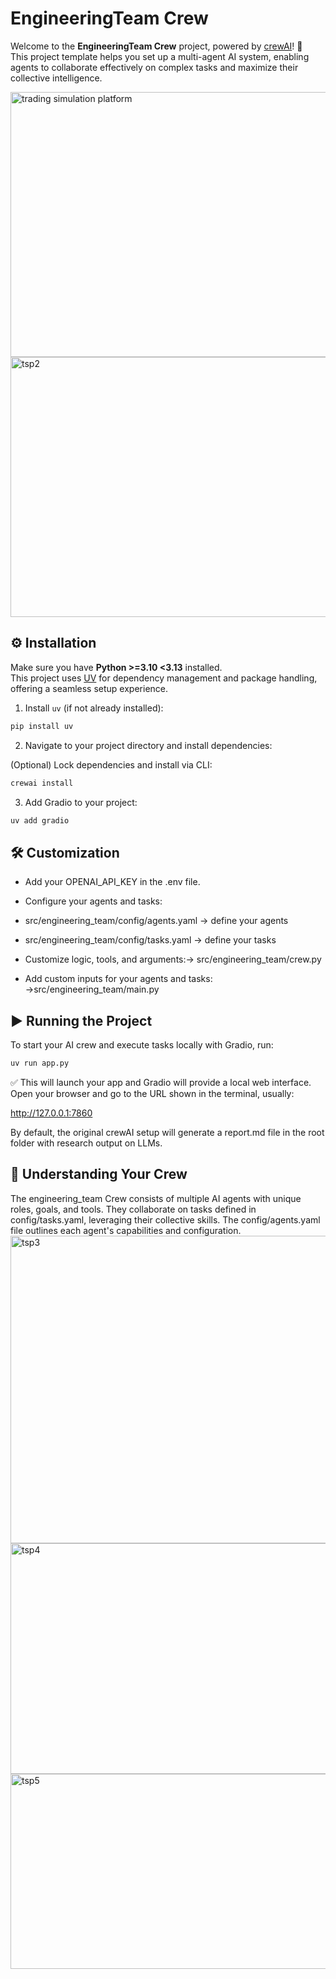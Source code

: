 # EngineeringTeam Crew

Welcome to the **EngineeringTeam Crew** project, powered by [crewAI](https://crewai.com)! 🚀  
This project template helps you set up a multi-agent AI system, enabling agents to collaborate effectively on complex tasks and maximize their collective intelligence.

<img width="952" height="424" alt="trading simulation platform" src="https://github.com/user-attachments/assets/d3da41a7-d514-4c57-ac37-438d646b73b4" />
<img width="770" height="416" alt="tsp2" src="https://github.com/user-attachments/assets/c386e2a0-1d0b-43c6-b095-88da66f26d89" />


## ⚙️ Installation

Make sure you have **Python >=3.10 <3.13** installed.  
This project uses [UV](https://docs.astral.sh/uv/) for dependency management and package handling, offering a seamless setup experience.

1. Install `uv` (if not already installed):

```bash
pip install uv
```

2. Navigate to your project directory and install dependencies:

(Optional) Lock dependencies and install via CLI:
```bash
crewai install
```

3. Add Gradio to your project:
```bash
uv add gradio
```
## 🛠 Customization

- Add your OPENAI_API_KEY in the .env file.

- Configure your agents and tasks:

- src/engineering_team/config/agents.yaml → define your agents

- src/engineering_team/config/tasks.yaml → define your tasks

- Customize logic, tools, and arguments:→
src/engineering_team/crew.py

- Add custom inputs for your agents and tasks:
→src/engineering_team/main.py

## ▶️ Running the Project

To start your AI crew and execute tasks locally with Gradio, run:
```bash
uv run app.py
```

✅ This will launch your app and Gradio will provide a local web interface.
Open your browser and go to the URL shown in the terminal, usually:

http://127.0.0.1:7860


By default, the original crewAI setup will generate a report.md file in the root folder with research output on LLMs.

## 🤖 Understanding Your Crew

The engineering_team Crew consists of multiple AI agents with unique roles, goals, and tools.
They collaborate on tasks defined in config/tasks.yaml, leveraging their collective skills.
The config/agents.yaml file outlines each agent's capabilities and configuration.
<img width="761" height="492" alt="tsp3" src="https://github.com/user-attachments/assets/9c0882d5-8247-445b-a7ae-0366e145774c" />
<img width="750" height="369" alt="tsp4" src="https://github.com/user-attachments/assets/00f2d405-7b80-43a2-ae23-2b1416518054" />
<img width="746" height="312" alt="tsp5" src="https://github.com/user-attachments/assets/511d290b-3bda-4d5d-afce-1e97d98ab7fb" />
